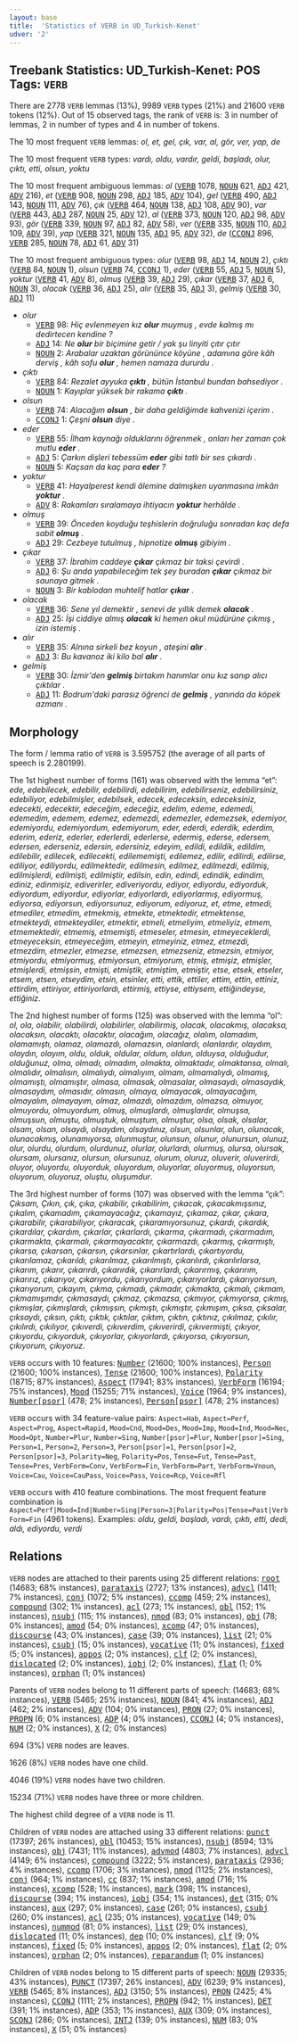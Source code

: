 ```yaml
---
layout: base
title:  'Statistics of VERB in UD_Turkish-Kenet'
udver: '2'
---
```


## Treebank Statistics: UD_Turkish-Kenet: POS Tags: `VERB`

There are 2778 `VERB` lemmas (13%), 9989 `VERB` types (21%) and 21600 `VERB` tokens (12%).
Out of 15 observed tags, the rank of `VERB` is: 3 in number of lemmas, 2 in number of types and 4 in number of tokens.

The 10 most frequent `VERB` lemmas: <em>ol, et, gel, çık, var, al, gör, ver, yap, de</em>

The 10 most frequent `VERB` types:  <em>vardı, oldu, vardır, geldi, başladı, olur, çıktı, etti, olsun, yoktu</em>

The 10 most frequent ambiguous lemmas: <em>ol</em> (<tt><a href="tr_kenet-pos-VERB.html">VERB</a></tt> 1078, <tt><a href="tr_kenet-pos-NOUN.html">NOUN</a></tt> 621, <tt><a href="tr_kenet-pos-ADJ.html">ADJ</a></tt> 421, <tt><a href="tr_kenet-pos-ADV.html">ADV</a></tt> 216), <em>et</em> (<tt><a href="tr_kenet-pos-VERB.html">VERB</a></tt> 908, <tt><a href="tr_kenet-pos-NOUN.html">NOUN</a></tt> 298, <tt><a href="tr_kenet-pos-ADJ.html">ADJ</a></tt> 185, <tt><a href="tr_kenet-pos-ADV.html">ADV</a></tt> 104), <em>gel</em> (<tt><a href="tr_kenet-pos-VERB.html">VERB</a></tt> 490, <tt><a href="tr_kenet-pos-ADJ.html">ADJ</a></tt> 143, <tt><a href="tr_kenet-pos-NOUN.html">NOUN</a></tt> 111, <tt><a href="tr_kenet-pos-ADV.html">ADV</a></tt> 76), <em>çık</em> (<tt><a href="tr_kenet-pos-VERB.html">VERB</a></tt> 464, <tt><a href="tr_kenet-pos-NOUN.html">NOUN</a></tt> 138, <tt><a href="tr_kenet-pos-ADJ.html">ADJ</a></tt> 108, <tt><a href="tr_kenet-pos-ADV.html">ADV</a></tt> 90), <em>var</em> (<tt><a href="tr_kenet-pos-VERB.html">VERB</a></tt> 443, <tt><a href="tr_kenet-pos-ADJ.html">ADJ</a></tt> 287, <tt><a href="tr_kenet-pos-NOUN.html">NOUN</a></tt> 25, <tt><a href="tr_kenet-pos-ADV.html">ADV</a></tt> 12), <em>al</em> (<tt><a href="tr_kenet-pos-VERB.html">VERB</a></tt> 373, <tt><a href="tr_kenet-pos-NOUN.html">NOUN</a></tt> 120, <tt><a href="tr_kenet-pos-ADJ.html">ADJ</a></tt> 98, <tt><a href="tr_kenet-pos-ADV.html">ADV</a></tt> 93), <em>gör</em> (<tt><a href="tr_kenet-pos-VERB.html">VERB</a></tt> 339, <tt><a href="tr_kenet-pos-NOUN.html">NOUN</a></tt> 97, <tt><a href="tr_kenet-pos-ADJ.html">ADJ</a></tt> 82, <tt><a href="tr_kenet-pos-ADV.html">ADV</a></tt> 58), <em>ver</em> (<tt><a href="tr_kenet-pos-VERB.html">VERB</a></tt> 335, <tt><a href="tr_kenet-pos-NOUN.html">NOUN</a></tt> 110, <tt><a href="tr_kenet-pos-ADJ.html">ADJ</a></tt> 109, <tt><a href="tr_kenet-pos-ADV.html">ADV</a></tt> 39), <em>yap</em> (<tt><a href="tr_kenet-pos-VERB.html">VERB</a></tt> 321, <tt><a href="tr_kenet-pos-NOUN.html">NOUN</a></tt> 135, <tt><a href="tr_kenet-pos-ADJ.html">ADJ</a></tt> 95, <tt><a href="tr_kenet-pos-ADV.html">ADV</a></tt> 32), <em>de</em> (<tt><a href="tr_kenet-pos-CCONJ.html">CCONJ</a></tt> 896, <tt><a href="tr_kenet-pos-VERB.html">VERB</a></tt> 285, <tt><a href="tr_kenet-pos-NOUN.html">NOUN</a></tt> 78, <tt><a href="tr_kenet-pos-ADJ.html">ADJ</a></tt> 61, <tt><a href="tr_kenet-pos-ADV.html">ADV</a></tt> 31)

The 10 most frequent ambiguous types:  <em>olur</em> (<tt><a href="tr_kenet-pos-VERB.html">VERB</a></tt> 98, <tt><a href="tr_kenet-pos-ADJ.html">ADJ</a></tt> 14, <tt><a href="tr_kenet-pos-NOUN.html">NOUN</a></tt> 2), <em>çıktı</em> (<tt><a href="tr_kenet-pos-VERB.html">VERB</a></tt> 84, <tt><a href="tr_kenet-pos-NOUN.html">NOUN</a></tt> 1), <em>olsun</em> (<tt><a href="tr_kenet-pos-VERB.html">VERB</a></tt> 74, <tt><a href="tr_kenet-pos-CCONJ.html">CCONJ</a></tt> 1), <em>eder</em> (<tt><a href="tr_kenet-pos-VERB.html">VERB</a></tt> 55, <tt><a href="tr_kenet-pos-ADJ.html">ADJ</a></tt> 5, <tt><a href="tr_kenet-pos-NOUN.html">NOUN</a></tt> 5), <em>yoktur</em> (<tt><a href="tr_kenet-pos-VERB.html">VERB</a></tt> 41, <tt><a href="tr_kenet-pos-ADV.html">ADV</a></tt> 8), <em>olmuş</em> (<tt><a href="tr_kenet-pos-VERB.html">VERB</a></tt> 39, <tt><a href="tr_kenet-pos-ADJ.html">ADJ</a></tt> 29), <em>çıkar</em> (<tt><a href="tr_kenet-pos-VERB.html">VERB</a></tt> 37, <tt><a href="tr_kenet-pos-ADJ.html">ADJ</a></tt> 6, <tt><a href="tr_kenet-pos-NOUN.html">NOUN</a></tt> 3), <em>olacak</em> (<tt><a href="tr_kenet-pos-VERB.html">VERB</a></tt> 36, <tt><a href="tr_kenet-pos-ADJ.html">ADJ</a></tt> 25), <em>alır</em> (<tt><a href="tr_kenet-pos-VERB.html">VERB</a></tt> 35, <tt><a href="tr_kenet-pos-ADJ.html">ADJ</a></tt> 3), <em>gelmiş</em> (<tt><a href="tr_kenet-pos-VERB.html">VERB</a></tt> 30, <tt><a href="tr_kenet-pos-ADJ.html">ADJ</a></tt> 11)


* <em>olur</em>
  * <tt><a href="tr_kenet-pos-VERB.html">VERB</a></tt> 98: <em>Hiç evlenmeyen kız <b>olur</b> muymuş , evde kalmış mı dedirtecen kendine ?</em>
  * <tt><a href="tr_kenet-pos-ADJ.html">ADJ</a></tt> 14: <em>Ne <b>olur</b> bir biçimine getir / yak şu linyiti çıtır çıtır</em>
  * <tt><a href="tr_kenet-pos-NOUN.html">NOUN</a></tt> 2: <em>Arabalar uzaktan görününce köyüne , adamına göre kâh derviş , kâh sofu <b>olur</b> , hemen namaza dururdu .</em>
* <em>çıktı</em>
  * <tt><a href="tr_kenet-pos-VERB.html">VERB</a></tt> 84: <em>Rezalet ayyuka <b>çıktı</b> , bütün İstanbul bundan bahsediyor .</em>
  * <tt><a href="tr_kenet-pos-NOUN.html">NOUN</a></tt> 1: <em>Kayıplar yüksek bir rakama <b>çıktı</b> .</em>
* <em>olsun</em>
  * <tt><a href="tr_kenet-pos-VERB.html">VERB</a></tt> 74: <em>Alacağım <b>olsun</b> , bir daha geldiğimde kahvenizi içerim .</em>
  * <tt><a href="tr_kenet-pos-CCONJ.html">CCONJ</a></tt> 1: <em>Çeşni <b>olsun</b> diye .</em>
* <em>eder</em>
  * <tt><a href="tr_kenet-pos-VERB.html">VERB</a></tt> 55: <em>İlham kaynağı olduklarını öğrenmek , onları her zaman çok mutlu <b>eder</b> .</em>
  * <tt><a href="tr_kenet-pos-ADJ.html">ADJ</a></tt> 5: <em>Çarkın dişleri tebessüm <b>eder</b> gibi tatlı bir ses çıkardı .</em>
  * <tt><a href="tr_kenet-pos-NOUN.html">NOUN</a></tt> 5: <em>Kaçsan da kaç para <b>eder</b> ?</em>
* <em>yoktur</em>
  * <tt><a href="tr_kenet-pos-VERB.html">VERB</a></tt> 41: <em>Hayalperest kendi âlemine dalmışken uyanmasına imkân <b>yoktur</b> .</em>
  * <tt><a href="tr_kenet-pos-ADV.html">ADV</a></tt> 8: <em>Rakamları sıralamaya ihtiyacın <b>yoktur</b> herhâlde .</em>
* <em>olmuş</em>
  * <tt><a href="tr_kenet-pos-VERB.html">VERB</a></tt> 39: <em>Önceden koyduğu teşhislerin doğruluğu sonradan kaç defa sabit <b>olmuş</b> .</em>
  * <tt><a href="tr_kenet-pos-ADJ.html">ADJ</a></tt> 29: <em>Cezbeye tutulmuş , hipnotize <b>olmuş</b> gibiyim .</em>
* <em>çıkar</em>
  * <tt><a href="tr_kenet-pos-VERB.html">VERB</a></tt> 37: <em>İbrahim caddeye <b>çıkar</b> çıkmaz bir taksi çevirdi .</em>
  * <tt><a href="tr_kenet-pos-ADJ.html">ADJ</a></tt> 6: <em>Şu anda yapabileceğim tek şey buradan <b>çıkar</b> çıkmaz bir saunaya gitmek .</em>
  * <tt><a href="tr_kenet-pos-NOUN.html">NOUN</a></tt> 3: <em>Bir kablodan muhtelif hatlar <b>çıkar</b> .</em>
* <em>olacak</em>
  * <tt><a href="tr_kenet-pos-VERB.html">VERB</a></tt> 36: <em>Sene yıl demektir , senevi de yıllık demek <b>olacak</b> .</em>
  * <tt><a href="tr_kenet-pos-ADJ.html">ADJ</a></tt> 25: <em>İşi ciddiye almış <b>olacak</b> ki hemen okul müdürüne çıkmış , izin istemiş .</em>
* <em>alır</em>
  * <tt><a href="tr_kenet-pos-VERB.html">VERB</a></tt> 35: <em>Alnına sirkeli bez koyun , ateşini <b>alır</b> .</em>
  * <tt><a href="tr_kenet-pos-ADJ.html">ADJ</a></tt> 3: <em>Bu kavanoz iki kilo bal <b>alır</b> .</em>
* <em>gelmiş</em>
  * <tt><a href="tr_kenet-pos-VERB.html">VERB</a></tt> 30: <em>İzmir'den <b>gelmiş</b> birtakım hanımlar onu kız sanıp alıcı çıktılar .</em>
  * <tt><a href="tr_kenet-pos-ADJ.html">ADJ</a></tt> 11: <em>Bodrum'daki parasız öğrenci de <b>gelmiş</b> , yanında da köpek azmanı .</em>

## Morphology

The form / lemma ratio of `VERB` is 3.595752 (the average of all parts of speech is 2.280199).

The 1st highest number of forms (161) was observed with the lemma “et”: <em>ede, edebilecek, edebilir, edebilirdi, edebilirim, edebilirseniz, edebilirsiniz, edebiliyor, edebilmişler, edebilsek, edecek, edeceksin, edeceksiniz, edecekti, edecektir, edeceğim, edeceğiz, edelim, edeme, edemedi, edemedim, edemem, edemez, edemezdi, edemezler, edemezsek, edemiyor, edemiyordu, edemiyordum, edemiyorum, eder, ederdi, ederdik, ederdim, ederim, ederiz, ederler, ederlerdi, ederlerse, edermiş, ederse, edersem, edersen, ederseniz, edersin, edersiniz, edeyim, edildi, edildik, edildim, edilebilir, edilecek, edilecekti, edilememişti, edilemez, edilir, edilirdi, edilirse, ediliyor, ediliyordu, edilmektedir, edilmesin, edilmez, edilmezdi, edilmiş, edilmişlerdi, edilmişti, edilmiştir, edilsin, edin, edindi, edindik, edindim, ediniz, edinmişiz, ediverirler, ediveriyordu, ediyor, ediyordu, ediyorduk, ediyordum, ediyordur, ediyorlar, ediyorlardı, ediyorlarmış, ediyormuş, ediyorsa, ediyorsun, ediyorsunuz, ediyorum, ediyoruz, et, etme, etmedi, etmediler, etmedim, etmekmiş, etmekte, etmektedir, etmektense, etmekteydi, etmekteydiler, etmektir, etmeli, etmeliyim, etmeliyiz, etmem, etmemektedir, etmemiş, etmemişti, etmeseler, etmesin, etmeyeceklerdi, etmeyeceksin, etmeyeceğim, etmeyin, etmeyiniz, etmez, etmezdi, etmezdim, etmezler, etmezse, etmezsen, etmezseniz, etmezsin, etmiyor, etmiyordu, etmiyormuş, etmiyorsun, etmiyorum, etmiş, etmişiz, etmişler, etmişlerdi, etmişsin, etmişti, etmiştik, etmiştim, etmiştir, etse, etsek, etseler, etsem, etsen, etseydim, etsin, etsinler, etti, ettik, ettiler, ettim, ettin, ettiniz, ettirdim, ettiriyor, ettiriyorlardı, ettirmiş, ettiyse, ettiysem, ettiğindeyse, ettiğiniz</em>.

The 2nd highest number of forms (125) was observed with the lemma “ol”: <em>ol, ola, olabilir, olabilirdi, olabilirler, olabilirmiş, olacak, olacakmış, olacaksa, olacaksın, olacaktı, olacaktır, olacağım, olacağız, olalım, olamadım, olamamıştı, olamaz, olamazdı, olamazsın, olanlardı, olanlardır, olaydım, olaydın, olayım, oldu, olduk, oldular, oldum, oldun, olduysa, olduğudur, olduğunuz, olma, olmadı, olmadım, olmakta, olmaktadır, olmaktansa, olmalı, olmalıdır, olmalısın, olmalıydı, olmalıyım, olmam, olmamalıydı, olmamış, olmamıştı, olmamıştır, olmasa, olmasak, olmasalar, olmasaydı, olmasaydık, olmasaydım, olmasıdır, olmasın, olmaya, olmayacak, olmayacağım, olmayalım, olmayayım, olmaz, olmazdı, olmazdım, olmazsa, olmuyor, olmuyordu, olmuyordum, olmuş, olmuşlardı, olmuşlardır, olmuşsa, olmuşsun, olmuştu, olmuştuk, olmuştum, olmuştur, olsa, olsak, olsalar, olsam, olsan, olsaydı, olsaydım, olsaydınız, olsun, olsunlar, olun, olunacak, olunacakmış, olunamıyorsa, olunmuştur, olunsun, olunur, olunursun, olunuz, olur, olurdu, olurdum, olurdunuz, olurlar, olurlardı, olurmuş, olursa, olursak, olursam, olursanız, olursun, olursunuz, olurum, oluruz, oluverir, oluverirdi, oluyor, oluyordu, oluyorduk, oluyordum, oluyorlar, oluyormuş, oluyorsun, oluyorum, oluyoruz, oluştu, oluşumdur</em>.

The 3rd highest number of forms (107) was observed with the lemma “çık”: <em>Çıksam, Çıkın, çık, çıka, çıkabilir, çıkabilirim, çıkacak, çıkacakmışsınız, çıkalım, çıkamadım, çıkamayacağız, çıkamayız, çıkamaz, çıkar, çıkara, çıkarabilir, çıkarabiliyor, çıkaracak, çıkaramıyorsunuz, çıkardı, çıkardık, çıkardılar, çıkardım, çıkarlar, çıkarlardı, çıkarma, çıkarmadı, çıkarmadım, çıkarmakta, çıkarmalı, çıkarmayacaktır, çıkarmazdı, çıkarmış, çıkarmıştı, çıkarsa, çıkarsan, çıkarsın, çıkarsınlar, çıkartırlardı, çıkartıyordu, çıkarılamaz, çıkarıldı, çıkarılmaz, çıkarılmıştı, çıkarılırdı, çıkarılırlarsa, çıkarım, çıkarır, çıkarırdı, çıkarırdık, çıkarırlardı, çıkarırmış, çıkarırım, çıkarırız, çıkarıyor, çıkarıyordu, çıkarıyordum, çıkarıyorlardı, çıkarıyorsun, çıkarıyorum, çıkayım, çıkma, çıkmadı, çıkmadır, çıkmakta, çıkmalı, çıkmam, çıkmamışımdır, çıkmasaydı, çıkmaz, çıkmazsa, çıkmıyor, çıkmıyorsa, çıkmış, çıkmışlar, çıkmışlardı, çıkmışsın, çıkmıştı, çıkmıştır, çıkmışım, çıksa, çıksalar, çıksaydı, çıksın, çıktı, çıktık, çıktılar, çıktım, çıktın, çıktınız, çıkılmaz, çıkılır, çıkılırdı, çıkılıyor, çıkıverdi, çıkıverdim, çıkıverirdi, çıkıvermişti, çıkıyor, çıkıyordu, çıkıyorduk, çıkıyorlar, çıkıyorlardı, çıkıyorsa, çıkıyorsun, çıkıyorum, çıkıyoruz</em>.

`VERB` occurs with 10 features: <tt><a href="tr_kenet-feat-Number.html">Number</a></tt> (21600; 100% instances), <tt><a href="tr_kenet-feat-Person.html">Person</a></tt> (21600; 100% instances), <tt><a href="tr_kenet-feat-Tense.html">Tense</a></tt> (21600; 100% instances), <tt><a href="tr_kenet-feat-Polarity.html">Polarity</a></tt> (18715; 87% instances), <tt><a href="tr_kenet-feat-Aspect.html">Aspect</a></tt> (17941; 83% instances), <tt><a href="tr_kenet-feat-VerbForm.html">VerbForm</a></tt> (16194; 75% instances), <tt><a href="tr_kenet-feat-Mood.html">Mood</a></tt> (15255; 71% instances), <tt><a href="tr_kenet-feat-Voice.html">Voice</a></tt> (1964; 9% instances), <tt><a href="tr_kenet-feat-Number-psor.html">Number[psor]</a></tt> (478; 2% instances), <tt><a href="tr_kenet-feat-Person-psor.html">Person[psor]</a></tt> (478; 2% instances)

`VERB` occurs with 34 feature-value pairs: `Aspect=Hab`, `Aspect=Perf`, `Aspect=Prog`, `Aspect=Rapid`, `Mood=Cnd`, `Mood=Des`, `Mood=Imp`, `Mood=Ind`, `Mood=Nec`, `Mood=Opt`, `Number=Plur`, `Number=Sing`, `Number[psor]=Plur`, `Number[psor]=Sing`, `Person=1`, `Person=2`, `Person=3`, `Person[psor]=1`, `Person[psor]=2`, `Person[psor]=3`, `Polarity=Neg`, `Polarity=Pos`, `Tense=Fut`, `Tense=Past`, `Tense=Pres`, `VerbForm=Conv`, `VerbForm=Fin`, `VerbForm=Part`, `VerbForm=Vnoun`, `Voice=Cau`, `Voice=CauPass`, `Voice=Pass`, `Voice=Rcp`, `Voice=Rfl`

`VERB` occurs with 410 feature combinations.
The most frequent feature combination is `Aspect=Perf|Mood=Ind|Number=Sing|Person=3|Polarity=Pos|Tense=Past|VerbForm=Fin` (4961 tokens).
Examples: <em>oldu, geldi, başladı, vardı, çıktı, etti, dedi, aldı, ediyordu, verdi</em>


## Relations

`VERB` nodes are attached to their parents using 25 different relations: <tt><a href="tr_kenet-dep-root.html">root</a></tt> (14683; 68% instances), <tt><a href="tr_kenet-dep-parataxis.html">parataxis</a></tt> (2727; 13% instances), <tt><a href="tr_kenet-dep-advcl.html">advcl</a></tt> (1411; 7% instances), <tt><a href="tr_kenet-dep-conj.html">conj</a></tt> (1072; 5% instances), <tt><a href="tr_kenet-dep-ccomp.html">ccomp</a></tt> (459; 2% instances), <tt><a href="tr_kenet-dep-compound.html">compound</a></tt> (302; 1% instances), <tt><a href="tr_kenet-dep-acl.html">acl</a></tt> (273; 1% instances), <tt><a href="tr_kenet-dep-obl.html">obl</a></tt> (152; 1% instances), <tt><a href="tr_kenet-dep-nsubj.html">nsubj</a></tt> (115; 1% instances), <tt><a href="tr_kenet-dep-nmod.html">nmod</a></tt> (83; 0% instances), <tt><a href="tr_kenet-dep-obj.html">obj</a></tt> (78; 0% instances), <tt><a href="tr_kenet-dep-amod.html">amod</a></tt> (54; 0% instances), <tt><a href="tr_kenet-dep-xcomp.html">xcomp</a></tt> (47; 0% instances), <tt><a href="tr_kenet-dep-discourse.html">discourse</a></tt> (43; 0% instances), <tt><a href="tr_kenet-dep-case.html">case</a></tt> (39; 0% instances), <tt><a href="tr_kenet-dep-list.html">list</a></tt> (21; 0% instances), <tt><a href="tr_kenet-dep-csubj.html">csubj</a></tt> (15; 0% instances), <tt><a href="tr_kenet-dep-vocative.html">vocative</a></tt> (11; 0% instances), <tt><a href="tr_kenet-dep-fixed.html">fixed</a></tt> (5; 0% instances), <tt><a href="tr_kenet-dep-appos.html">appos</a></tt> (2; 0% instances), <tt><a href="tr_kenet-dep-clf.html">clf</a></tt> (2; 0% instances), <tt><a href="tr_kenet-dep-dislocated.html">dislocated</a></tt> (2; 0% instances), <tt><a href="tr_kenet-dep-iobj.html">iobj</a></tt> (2; 0% instances), <tt><a href="tr_kenet-dep-flat.html">flat</a></tt> (1; 0% instances), <tt><a href="tr_kenet-dep-orphan.html">orphan</a></tt> (1; 0% instances)

Parents of `VERB` nodes belong to 11 different parts of speech:  (14683; 68% instances), <tt><a href="tr_kenet-pos-VERB.html">VERB</a></tt> (5465; 25% instances), <tt><a href="tr_kenet-pos-NOUN.html">NOUN</a></tt> (841; 4% instances), <tt><a href="tr_kenet-pos-ADJ.html">ADJ</a></tt> (462; 2% instances), <tt><a href="tr_kenet-pos-ADV.html">ADV</a></tt> (104; 0% instances), <tt><a href="tr_kenet-pos-PRON.html">PRON</a></tt> (27; 0% instances), <tt><a href="tr_kenet-pos-PROPN.html">PROPN</a></tt> (6; 0% instances), <tt><a href="tr_kenet-pos-ADP.html">ADP</a></tt> (4; 0% instances), <tt><a href="tr_kenet-pos-CCONJ.html">CCONJ</a></tt> (4; 0% instances), <tt><a href="tr_kenet-pos-NUM.html">NUM</a></tt> (2; 0% instances), <tt><a href="tr_kenet-pos-X.html">X</a></tt> (2; 0% instances)

694 (3%) `VERB` nodes are leaves.

1626 (8%) `VERB` nodes have one child.

4046 (19%) `VERB` nodes have two children.

15234 (71%) `VERB` nodes have three or more children.

The highest child degree of a `VERB` node is 11.

Children of `VERB` nodes are attached using 33 different relations: <tt><a href="tr_kenet-dep-punct.html">punct</a></tt> (17397; 26% instances), <tt><a href="tr_kenet-dep-obl.html">obl</a></tt> (10453; 15% instances), <tt><a href="tr_kenet-dep-nsubj.html">nsubj</a></tt> (8594; 13% instances), <tt><a href="tr_kenet-dep-obj.html">obj</a></tt> (7431; 11% instances), <tt><a href="tr_kenet-dep-advmod.html">advmod</a></tt> (4803; 7% instances), <tt><a href="tr_kenet-dep-advcl.html">advcl</a></tt> (4149; 6% instances), <tt><a href="tr_kenet-dep-compound.html">compound</a></tt> (3222; 5% instances), <tt><a href="tr_kenet-dep-parataxis.html">parataxis</a></tt> (2936; 4% instances), <tt><a href="tr_kenet-dep-ccomp.html">ccomp</a></tt> (1706; 3% instances), <tt><a href="tr_kenet-dep-nmod.html">nmod</a></tt> (1125; 2% instances), <tt><a href="tr_kenet-dep-conj.html">conj</a></tt> (964; 1% instances), <tt><a href="tr_kenet-dep-cc.html">cc</a></tt> (837; 1% instances), <tt><a href="tr_kenet-dep-amod.html">amod</a></tt> (716; 1% instances), <tt><a href="tr_kenet-dep-xcomp.html">xcomp</a></tt> (528; 1% instances), <tt><a href="tr_kenet-dep-mark.html">mark</a></tt> (398; 1% instances), <tt><a href="tr_kenet-dep-discourse.html">discourse</a></tt> (394; 1% instances), <tt><a href="tr_kenet-dep-iobj.html">iobj</a></tt> (354; 1% instances), <tt><a href="tr_kenet-dep-det.html">det</a></tt> (315; 0% instances), <tt><a href="tr_kenet-dep-aux.html">aux</a></tt> (297; 0% instances), <tt><a href="tr_kenet-dep-case.html">case</a></tt> (261; 0% instances), <tt><a href="tr_kenet-dep-csubj.html">csubj</a></tt> (260; 0% instances), <tt><a href="tr_kenet-dep-acl.html">acl</a></tt> (235; 0% instances), <tt><a href="tr_kenet-dep-vocative.html">vocative</a></tt> (149; 0% instances), <tt><a href="tr_kenet-dep-nummod.html">nummod</a></tt> (81; 0% instances), <tt><a href="tr_kenet-dep-list.html">list</a></tt> (29; 0% instances), <tt><a href="tr_kenet-dep-dislocated.html">dislocated</a></tt> (11; 0% instances), <tt><a href="tr_kenet-dep-dep.html">dep</a></tt> (10; 0% instances), <tt><a href="tr_kenet-dep-clf.html">clf</a></tt> (9; 0% instances), <tt><a href="tr_kenet-dep-fixed.html">fixed</a></tt> (5; 0% instances), <tt><a href="tr_kenet-dep-appos.html">appos</a></tt> (2; 0% instances), <tt><a href="tr_kenet-dep-flat.html">flat</a></tt> (2; 0% instances), <tt><a href="tr_kenet-dep-orphan.html">orphan</a></tt> (2; 0% instances), <tt><a href="tr_kenet-dep-reparandum.html">reparandum</a></tt> (1; 0% instances)

Children of `VERB` nodes belong to 15 different parts of speech: <tt><a href="tr_kenet-pos-NOUN.html">NOUN</a></tt> (29335; 43% instances), <tt><a href="tr_kenet-pos-PUNCT.html">PUNCT</a></tt> (17397; 26% instances), <tt><a href="tr_kenet-pos-ADV.html">ADV</a></tt> (6239; 9% instances), <tt><a href="tr_kenet-pos-VERB.html">VERB</a></tt> (5465; 8% instances), <tt><a href="tr_kenet-pos-ADJ.html">ADJ</a></tt> (3150; 5% instances), <tt><a href="tr_kenet-pos-PRON.html">PRON</a></tt> (2425; 4% instances), <tt><a href="tr_kenet-pos-CCONJ.html">CCONJ</a></tt> (1111; 2% instances), <tt><a href="tr_kenet-pos-PROPN.html">PROPN</a></tt> (942; 1% instances), <tt><a href="tr_kenet-pos-DET.html">DET</a></tt> (391; 1% instances), <tt><a href="tr_kenet-pos-ADP.html">ADP</a></tt> (353; 1% instances), <tt><a href="tr_kenet-pos-AUX.html">AUX</a></tt> (309; 0% instances), <tt><a href="tr_kenet-pos-SCONJ.html">SCONJ</a></tt> (286; 0% instances), <tt><a href="tr_kenet-pos-INTJ.html">INTJ</a></tt> (139; 0% instances), <tt><a href="tr_kenet-pos-NUM.html">NUM</a></tt> (83; 0% instances), <tt><a href="tr_kenet-pos-X.html">X</a></tt> (51; 0% instances)

